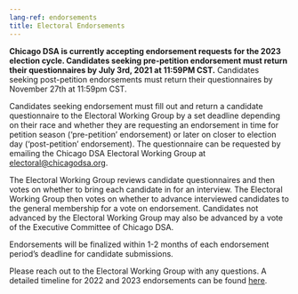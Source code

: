 ```yaml
---
lang-ref: endorsements
title: Electoral Endorsements
---
```


**Chicago DSA is currently accepting endorsement requests for the 2023 election cycle. Candidates seeking pre-petition endorsement must return their questionnaires by July 3rd, 2021 at 11:59PM CST.** Candidates seeking post-petition endorsements must return their questionnaires by November 27th at 11:59pm CST.

Candidates seeking endorsement must fill out and return a candidate questionnaire to the Electoral Working Group by a set deadline depending on their race and whether they are requesting an endorsement in time for petition season (‘pre-petition’ endorsement) or later on closer to election day (‘post-petition’ endorsement). The questionnaire can be requested by emailing the Chicago DSA Electoral Working Group at [electoral@chicagodsa.org](mailto:electoral@chicagodsa.org).

The Electoral Working Group reviews candidate questionnaires and then votes on whether to bring each candidate in for an interview. The Electoral Working Group then votes on whether to advance interviewed candidates to the general membership for a vote on endorsement. Candidates not advanced by the Electoral Working Group may also be advanced by a vote of the Executive Committee of Chicago DSA.

Endorsements will be finalized within 1-2 months of each endorsement period’s deadline for candidate submissions.

Please reach out to the Electoral Working Group with any questions. A detailed timeline for 2022 and 2023 endorsements can be found [here](https://docs.google.com/document/d/18l4NFaDyGNl0AA3gii3Cul7qwdC2JRXRdv6UWChgA2o/edit?usp=sharing).
